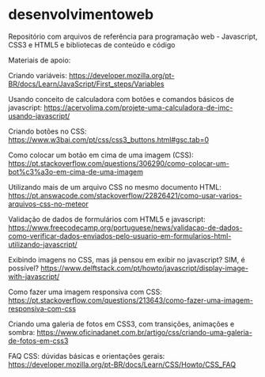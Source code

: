 # desenvolvimentoweb
Repositório com arquivos de referência para programação web - Javascript, CSS3 e HTML5 e bibliotecas de conteúdo e código

Materiais de apoio:

Criando variáveis:
https://developer.mozilla.org/pt-BR/docs/Learn/JavaScript/First_steps/Variables

Usando conceito de calculadora com botões e comandos básicos de javascript:
https://acervolima.com/projete-uma-calculadora-de-imc-usando-javascript/

Criando botões no CSS:
https://www.w3bai.com/pt/css/css3_buttons.html#gsc.tab=0

Como colocar um botão em cima de uma imagem (CSS):
https://pt.stackoverflow.com/questions/306290/como-colocar-um-bot%c3%a3o-em-cima-de-uma-imagem

Utilizando mais de um arquivo CSS no mesmo documento HTML:
https://pt.answacode.com/stackoverflow/22826421/como-usar-varios-arquivos-css-no-meteor

Validação de dados de formulários com HTML5 e javascript:
https://www.freecodecamp.org/portuguese/news/validacao-de-dados-como-verificar-dados-enviados-pelo-usuario-em-formularios-html-utilizando-javascript/

Exibindo imagens no CSS, mas já pensou em exibir no javascript? SIM, é possível?
https://www.delftstack.com/pt/howto/javascript/display-image-with-javascript/

Como fazer uma imagem responsiva com CSS:
https://pt.stackoverflow.com/questions/213643/como-fazer-uma-imagem-responsiva-com-css

Criando uma galeria de fotos em CSS3, com transições, animações e sombra:
https://www.oficinadanet.com.br/artigo/css/criando-uma-galeria-de-fotos-em-css3

FAQ CSS: dúvidas básicas e orientações gerais:
https://developer.mozilla.org/pt-BR/docs/Learn/CSS/Howto/CSS_FAQ
